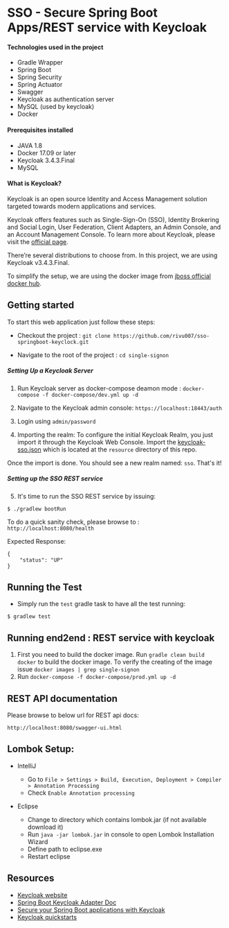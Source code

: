 # SSO - Secure Spring Boot Apps/REST service with Keycloak

#### Technologies used in the project

* Gradle Wrapper
* Spring Boot
* Spring Security
* Spring Actuator
* Swagger
* Keycloak as authentication server
* MySQL (used by keycloak)
* Docker

#### Prerequisites installed

* JAVA 1.8
* Docker 17.09 or later
* Keycloak 3.4.3.Final
* MySQL

#### What is Keycloak?
Keycloak is an open source Identity and Access Management solution targeted towards modern applications and services.

Keycloak offers features such as Single-Sign-On (SSO), Identity Brokering and Social Login, User Federation, 
Client Adapters, an Admin Console, and an Account Management Console. To learn more about Keycloak, 
please visit the [official page](http://www.keycloak.org/documentation.html).

There’re several distributions to choose from. In this project, we are using Keycloak v3.4.3.Final.

To simplify the setup, we are using the docker image from [jboss official docker hub](https://hub.docker.com/r/jboss/keycloak/).


## Getting started

To start this web application just follow these steps:

* Checkout the project : `git clone https://github.com/rivu007/sso-springboot-keyclock.git`

* Navigate to the root of the project : `cd single-signon`

##### Setting Up a Keycloak Server

1. Run Keycloak server as docker-compose deamon mode : `docker-compose -f docker-compose/dev.yml up -d`

2. Navigate to the Keycloak admin console: `https://localhost:18443/auth`

3. Login using `admin/password`

4. Importing the realm:
To configure the initial Keycloak Realm, you just import it through the Keycloak Web Console. Import the [keycloak-sso.json](https://www.secrz.de/bitbucket/projects/OTC/repos/single-signon/browse/src/main/resources/keycloak-sso.json) which is located at the `resource` directory of this repo.

Once the import is done. You should see a new realm named: `sso`. That's it!

##### Setting up the SSO REST service

5. It's time to run the SSO REST service by issuing: 

```
$ ./gradlew bootRun
``` 

To do a quick sanity check, please browse to : `http://localhost:8080/health`

Expected Response:
```
{
    "status": "UP"
}
```

## Running the Test

* Simply run the `test` gradle task to have all the test running:

```
$ gradlew test
```

## Running end2end : REST service with keycloak

1. First you need to build the docker image. Run `gradle clean build docker` to build the docker image. To verify the creating of the image 
   issue `docker images | grep single-signon`
2. Run `docker-compose -f docker-compose/prod.yml up -d`


## REST API documentation

Please browse to below url for REST api docs:

```
http://localhost:8080/swagger-ui.html
```

## Lombok Setup:

* IntelliJ

  * Go to `File > Settings > Build, Execution, Deployment > Compiler > Annotation Processing`
  * Check `Enable Annotation processing`

* Eclipse

  * Change to directory which contains lombok.jar (if not available download it)
  * Run `java -jar lombok.jar` in console to open Lombok Installation Wizard
  * Define path to eclipse.exe
  * Restart eclipse

## Resources

* [Keycloak website](http://www.keycloak.org/)
* [Spring Boot Keycloak Adapter Doc](http://www.keycloak.org/docs/3.3/securing_apps/topics/oidc/java/spring-boot-adapter.html)
* [Secure your Spring Boot applications with Keycloak](https://developers.redhat.com/blog/2017/05/25/easily-secure-your-spring-boot-applications-with-keycloak/)
* [Keycloak quickstarts](https://github.com/keycloak/keycloak-quickstarts)
